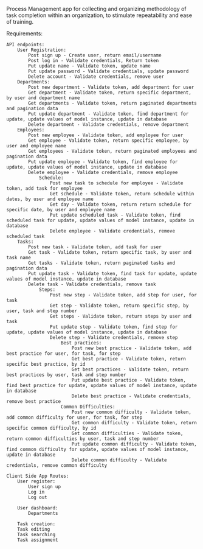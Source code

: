 Process Management app for collecting and organizing methodology of task completion within an organization, to stimulate repeatability and ease of training.

Requirements:

    API endpoints:
        User Registration:
            Post sign up - Create user, return email/username
            Post log in - Validate credentials, Return token
            Put update name - Validate token, update name
            Put update password - Validate credentials, update password 
            Delete account - Validate credentials, remove user
        Departments:
            Post new department - Validate token, add department for user
            Get department - Validate token, return specific department, by user and department name
            Get departments - Validate token, return paginated departments and pagination data
            Put update department - Validate token, find department for update, update values of model instance, update in database
            Delete department - Validate credentials, remove department
        Employees:
            Post new employee - Validate token, add employee for user
            Get employee - Validate token, return specific employee, by user and employee name
            Get employees - Validate token, return paginated employees and pagination data
            Put update employee - Validate token, find employee for update, update values of model instance, update in database
            Delete employee - Validate credentials, remove employee
                Schedule:
                    Post new task to schedule for employee - Validate token, add task for employee
                    Get schedule - Validate token, return schedule within dates, by user and employee name
                    Get day - Validate token, return return schedule for specific date, by user and employee name
                    Put update scheduled task - Validate token, find scheduled task for update, update values of model instance, update in database
                    Delete employee - Validate credentials, remove scheduled task
        Tasks:
            Post new task - Validate token, add task for user
            Get task - Validate token, return specific task, by user and task name
            Get tasks - Validate token, return paginated tasks and pagination data
            Put update task - Validate token, find task for update, update values of model instance, update in database
            Delete task - Validate credentials, remove task
                Steps:
                    Post new step - Validate token, add step for user, for task
                    Get step - Validate token, return specific step, by user, task and step number
                    Get steps - Validate token, return steps by user and task 
                    Put update step - Validate token, find step for update, update values of model instance, update in database
                    Delete step - Validate credentials, remove step
                        Best practices:
                            Post new best practice - Validate token, add best practice for user, for task, for step
                            Get best practice - Validate token, return specific best practice, by id
                            Get best practices - Validate token, return best practices by user, task and step number
                            Put update best practice - Validate token, find best practice for update, update values of model instance, update in database
                            Delete best practice - Validate credentials, remove best practice
                        Common Difficulties:
                            Post new common difficulty - Validate token, add common difficulty for user, for task, for step
                            Get common difficulty - Validate token, return specific common difficulty, by id
                            Get common difficulties - Validate token, return common difficulties by user, task and step number
                            Put update common difficulty - Validate token, find common difficulty for update, update values of model instance, update in database
                            Delete common difficulty - Validate credentials, remove common difficulty
    
    Client Side App Routes:
        User register:
            User sign up
            Log in
            Log out

        User dashboard:
            Departments

        Task creation:
        Task editing
        Task searching 
        Task assignment
